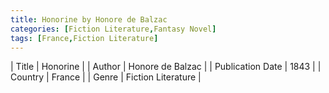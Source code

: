 ```yaml
---
title: Honorine by Honore de Balzac
categories: [Fiction Literature,Fantasy Novel]
tags: [France,Fiction Literature]
---
```

        
| Title | Honorine  |
| Author |  Honore de Balzac  |
| Publication Date | 1843   |
| Country | France |
| Genre | Fiction Literature  |
        